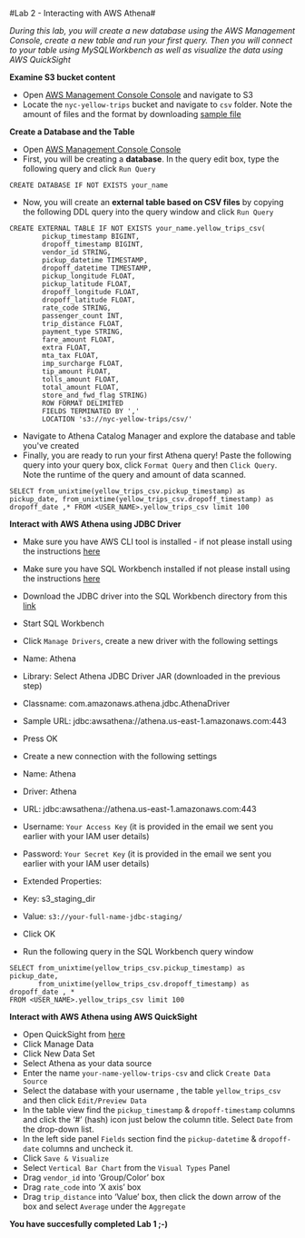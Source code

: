 #Lab 2 - Interacting with AWS Athena#

*During this lab, you will create a new database using the AWS Management Console, create a new table and run your first query. Then you will connect to your table using MySQLWorkbench as well as visualize the data using AWS QuickSight*

**Examine S3 bucket content**
 - Open [AWS Management Console Console](https://dahouse.signin.aws.amazon.com/console) and navigate to S3
 - Locate the ```nyc-yellow-trips``` bucket and navigate to ```csv``` folder. Note the amount of files and the format by downloading [sample file](https://s3.amazonaws.com/nyc-yellow-trips/csv/trips999999999999.csv)

**Create a Database and the Table**
 - Open [AWS Management Console Console](https://dahouse.signin.aws.amazon.com/console)
 - First, you will be creating a **database**. In the query edit box, type the following query and click ```Run Query```
 
 ```
 CREATE DATABASE IF NOT EXISTS your_name
 ```
 - Now, you will create an **external table based on CSV files** by copying the following DDL query into the query window and click ```Run Query```
 
 ```
CREATE EXTERNAL TABLE IF NOT EXISTS your_name.yellow_trips_csv(
         pickup_timestamp BIGINT,
         dropoff_timestamp BIGINT,
         vendor_id STRING,
         pickup_datetime TIMESTAMP,
         dropoff_datetime TIMESTAMP,
         pickup_longitude FLOAT,
         pickup_latitude FLOAT,
         dropoff_longitude FLOAT,
         dropoff_latitude FLOAT,
         rate_code STRING,
         passenger_count INT,
         trip_distance FLOAT,
         payment_type STRING,
         fare_amount FLOAT,
         extra FLOAT,
         mta_tax FLOAT,
         imp_surcharge FLOAT,
         tip_amount FLOAT,
         tolls_amount FLOAT,
         total_amount FLOAT,
         store_and_fwd_flag STRING)
         ROW FORMAT DELIMITED
         FIELDS TERMINATED BY ',' 
         LOCATION 's3://nyc-yellow-trips/csv/'
```
 - Navigate to Athena Catalog Manager and explore the database and table you've created
 - Finally, you are ready to run your first Athena query! Paste the following query into your query box, click ```Format Query``` and then ```Click Query```. Note the runtime of the query and amount of data scanned. 

 ```
SELECT from_unixtime(yellow_trips_csv.pickup_timestamp) as pickup_date, from_unixtime(yellow_trips_csv.dropoff_timestamp) as dropoff_date ,* FROM <USER_NAME>.yellow_trips_csv limit 100
```

**Interact with AWS Athena using JDBC Driver**
 - Make sure you have AWS CLI tool is installed - if not please install using the instructions [here](http://docs.aws.amazon.com/cli/latest/userguide/installing.html)
 - Make sure you have SQL Workbench installed  if not please install using the instructions [here](http://www.sql-workbench.net/downloads.html)
 - Download the JDBC driver into the SQL Workbench directory from this [link](https://s3.amazonaws.com/athena-downloads/drivers/AthenaJDBC41-1.0.0.jar)
 - Start SQL Workbench
 - Click ```Manage Drivers```, create a new driver with the following settings
  - Name: Athena
  - Library: Select Athena JDBC Driver JAR (downloaded in the previous step)
  - Classname: com.amazonaws.athena.jdbc.AthenaDriver
  - Sample URL: jdbc:awsathena://athena.us-east-1.amazonaws.com:443
  - Press OK
  
 - Create a new connection with the following settings
  - Name: Athena
  - Driver: Athena
  - URL: jdbc:awsathena://athena.us-east-1.amazonaws.com:443
  - Username: ```Your Access Key``` (it is provided in the email we sent you earlier with your IAM user details)
  - Password: ```Your Secret Key``` (it is provided in the email we sent you earlier with your IAM user details)
  - Extended Properties:
  - Key: s3_staging_dir
  - Value: ```s3://your-full-name-jdbc-staging/```
  - Click OK
- Run the following query in the SQL Workbench query window

```
SELECT from_unixtime(yellow_trips_csv.pickup_timestamp) as pickup_date, 
       from_unixtime(yellow_trips_csv.dropoff_timestamp) as dropoff_date , * 
FROM <USER_NAME>.yellow_trips_csv limit 100
```

**Interact with AWS Athena using AWS QuickSight**

 - Open QuickSight from [here](https://us-east-1.quicksight.aws.amazon.com)
 - Click Manage Data
 - Click New Data Set
 - Select Athena as your data source
 - Enter the name ```your-name-yellow-trips-csv``` and click ```Create Data Source```
 - Select the database with your username , the table ```yellow_trips_csv``` and then click ```Edit/Preview Data```
 - In the table view find the ```pickup_timestamp``` & ```dropoff-timestamp``` columns and click the ‘#’ (hash) icon just below the column title. Select ```Date``` from the drop-down list.
 - In the left side panel ```Fields``` section find the ```pickup-datetime``` & ```dropoff-date``` columns and uncheck it.
 - Click ```Save & Visualize```
 - Select ```Vertical Bar Chart``` from the ```Visual Types``` Panel
 - Drag ```vendor_id``` into ‘Group/Color’ box
 - Drag ```rate_code``` into ‘X axis’ box
 - Drag ```trip_distance``` into ‘Value’ box, then click the down arrow of the box and select ```Average``` under the  ```Aggregate```
 
 **You have succesfully completed Lab 1 ;-)**
